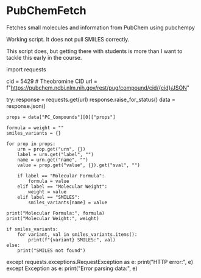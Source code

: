 # PubChemFetch
Fetches small molecules and information from PubChem using pubchempy

Working script. It does not pull SMILES correctly. 

This script does, but getting there with students is more than I want to tackle this early in the course. 

import requests

cid = 5429  # Theobromine CID
url = f"https://pubchem.ncbi.nlm.nih.gov/rest/pug/compound/cid/{cid}/JSON"

try:
    response = requests.get(url)
    response.raise_for_status()
    data = response.json()

    props = data["PC_Compounds"][0]["props"]

    formula = weight = ""
    smiles_variants = {}

    for prop in props:
        urn = prop.get("urn", {})
        label = urn.get("label", "")
        name = urn.get("name", "")
        value = prop.get("value", {}).get("sval", "")

        if label == "Molecular Formula":
            formula = value
        elif label == "Molecular Weight":
            weight = value
        elif label == "SMILES":
            smiles_variants[name] = value

    print("Molecular Formula:", formula)
    print("Molecular Weight:", weight)

    if smiles_variants:
        for variant, val in smiles_variants.items():
            print(f"{variant} SMILES:", val)
    else:
        print("SMILES not found")

except requests.exceptions.RequestException as e:
    print("HTTP error:", e)
except Exception as e:
    print("Error parsing data:", e)
